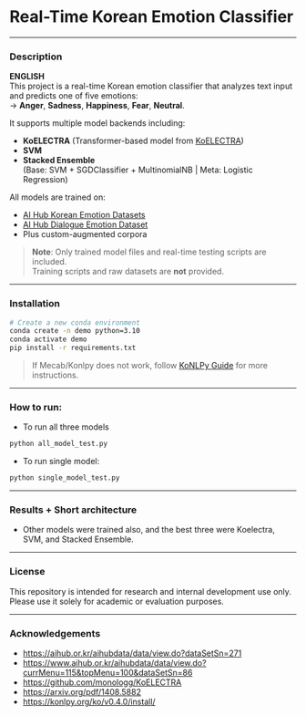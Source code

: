 # Real-Time Korean Emotion Classifier  

---
### Description

**ENGLISH**  
This project is a real-time Korean emotion classifier that analyzes text input and predicts one of five emotions:  
→ **Anger**, **Sadness**, **Happiness**, **Fear**, **Neutral**. 

It supports multiple model backends including:

- **KoELECTRA** (Transformer-based model from [KoELECTRA](https://github.com/monologg/KoELECTRA))
- **SVM**
- **Stacked Ensemble**  
  (Base: SVM + SGDClassifier + MultinomialNB | Meta: Logistic Regression)

All models are trained on:
- [AI Hub Korean Emotion Datasets](https://aihub.or.kr/aihubdata/data/view.do?dataSetSn=271)
- [AI Hub Dialogue Emotion Dataset](https://www.aihub.or.kr/aihubdata/data/view.do?currMenu=115&topMenu=100&dataSetSn=86)
- Plus custom-augmented corpora

> **Note**: Only trained model files and real-time testing scripts are included.  
> Training scripts and raw datasets are **not** provided.

---

### Installation

```bash
# Create a new conda environment
conda create -n demo python=3.10
conda activate demo
pip install -r requirements.txt
```

> If Mecab/Konlpy does not work, follow [KoNLPy Guide](https://konlpy.org/ko/v0.4.0/install/) for more instructions. 

---

### How to run:
- To run all three models
```python
python all_model_test.py
```
- To run single model:
```python
python single_model_test.py
```

---

### Results + Short architecture
- Other models were trained also, and the best three were Koelectra, SVM, and Stacked Ensemble.


---

### License

This repository is intended for research and internal development use only.
Please use it solely for academic or evaluation purposes.

---

### Acknowledgements

- https://aihub.or.kr/aihubdata/data/view.do?dataSetSn=271
- https://www.aihub.or.kr/aihubdata/data/view.do?currMenu=115&topMenu=100&dataSetSn=86
- https://github.com/monologg/KoELECTRA
- https://arxiv.org/pdf/1408.5882
- https://konlpy.org/ko/v0.4.0/install/
  








